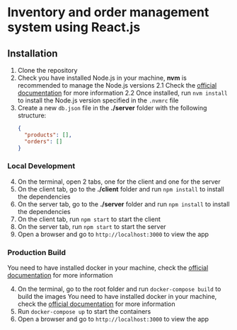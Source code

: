 # Inventory and order management system using React.js

## Installation
1. Clone the repository
2. Check you have installed Node.js in your machine, **nvm** is recommended to manage the Node.js versions
  2.1 Check the [official documentation](https://github.com/nvm-sh/nvm?tab=readme-ov-file#installing-and-updating) for more information
  2.2 Once installed, run `nvm install` to install the Node.js version specified in the `.nvmrc` file
3. Create a new `db.json` file in the **./server** folder with the following structure:
    ```json
    {
      "products": [],
      "orders": []
    }
    ```

### Local Development
4. On the terminal, open 2 tabs, one for the client and one for the server
5. On the client tab, go to the **./client** folder and run `npm install` to install the dependencies
6. On the server tab, go to the **./server** folder and run `npm install` to install the dependencies
7. On the client tab, run `npm start` to start the client
8. On the server tab, run `npm start` to start the server
9. Open a browser and go to `http://localhost:3000` to view the app

### Production Build
You need to have installed docker in your machine, check the [official documentation](https://docs.docker.com/get-docker/) for more information

4. On the terminal, go to the root folder and run `docker-compose build` to build the images
    You need to have installed docker in your machine, check the [official documentation](https://docs.docker.com/get-docker/) for more information
5. Run `docker-compose up` to start the containers
6. Open a browser and go to `http://localhost:3000` to view the app